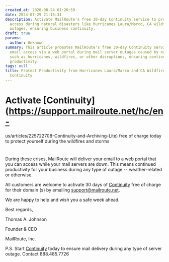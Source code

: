 ```yaml
---
created_at: 2020-08-24 01:20:59
date: 2024-07-29 21:15:31
description: Activate MailRoute's free 30-day Continuity service to protect email
  access during natural disasters like hurricanes Laura/Marco, CA wildfires, or server
  outages, ensuring business continuity.
draft: true
params:
  author: Unknown
summary: This article promotes MailRoute's free 30-day Continuity service, which provides
  email access via a web portal during mail server outages caused by natural disasters
  such as hurricanes, wildfires, or other disruptions, ensuring continued business
  productivity.
tags: null
title: Protect Productivity from Hurricanes Laura/Marco and CA Wildfires with Free
  Continuity
---
```



# Activate [Continuity](https://support.mailroute.net/hc/en-
us/articles/225722708-Continuity-and-Archiving-Lite) free of charge today to
protect yourself during the wildfires and storms

#

During these crises, MailRoute will deliver your email to a web portal that
you can access while your mail servers are down. This means continued
productivity for your business during any type of outage -- weather-related or
otherwise.

All customers are welcome to activate 30 days of [Continuity](Continuity) free
of charge for their domain (s) by emailing
[support@mailroute.net](mailto:support@mailroute.net).

We are happy to help and wish you a safe week ahead.

Best regards,

Thomas A. Johnson

Founder & CEO

MailRoute, Inc.

P.S. Start [Continuity](Continuity) today to ensure mail delivery during any
type of server outage. Contact 888.485.7726

